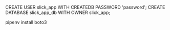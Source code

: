 <!-- psql setup -->
CREATE USER slick_app WITH CREATEDB PASSWORD 'password';
CREATE DATABASE slick_app_db WITH OWNER slick_app;

<!-- aws -->
pipenv install boto3
